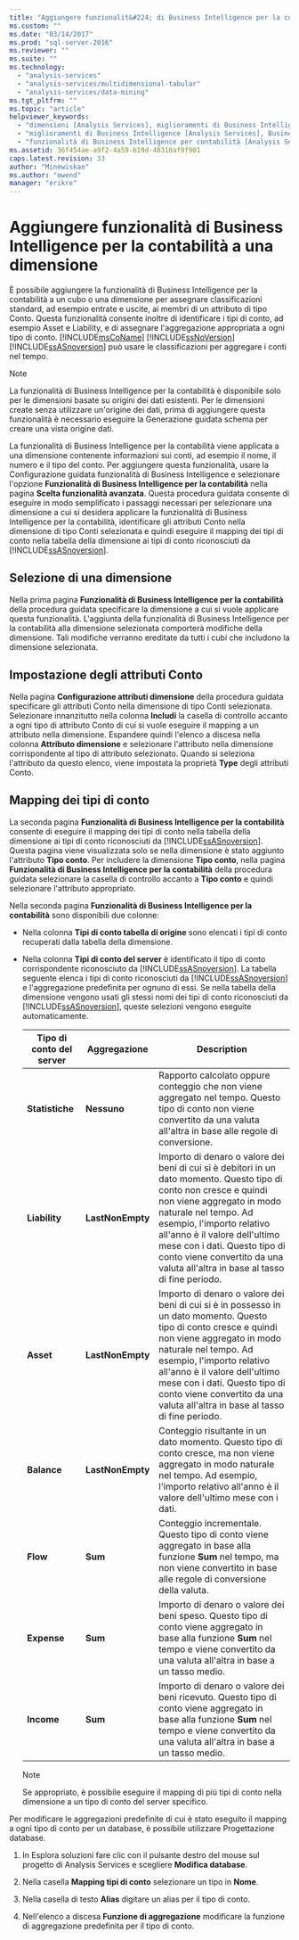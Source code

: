 ```yaml
---
title: "Aggiungere funzionalit&#224; di Business Intelligence per la contabilit&#224; a una dimensione | Microsoft Docs"
ms.custom: ""
ms.date: "03/14/2017"
ms.prod: "sql-server-2016"
ms.reviewer: ""
ms.suite: ""
ms.technology: 
  - "analysis-services"
  - "analysis-services/multidimensional-tabular"
  - "analysis-services/data-mining"
ms.tgt_pltfrm: ""
ms.topic: "article"
helpviewer_keywords: 
  - "dimensioni [Analysis Services], miglioramenti di Business Intelligence"
  - "miglioramenti di Business Intelligence [Analysis Services], Business Intelligence per la contabilità"
  - "funzionalità di Business Intelligence per contabilità [Analysis Services]"
ms.assetid: 36f454ae-a9f2-4a59-b19d-40310af9f901
caps.latest.revision: 33
author: "Minewiskan"
ms.author: "owend"
manager: "erikre"
---
```

# Aggiungere funzionalit&#224; di Business Intelligence per la contabilit&#224; a una dimensione
  È possibile aggiungere la funzionalità di Business Intelligence per la contabilità a un cubo o una dimensione per assegnare classificazioni standard, ad esempio entrate e uscite, ai membri di un attributo di tipo Conto. Questa funzionalità consente inoltre di identificare i tipi di conto, ad esempio Asset e Liability, e di assegnare l'aggregazione appropriata a ogni tipo di conto. [!INCLUDE[msCoName](../../includes/msconame-md.md)] [!INCLUDE[ssNoVersion](../../includes/ssnoversion-md.md)] [!INCLUDE[ssASnoversion](../../includes/ssasnoversion-md.md)] può usare le classificazioni per aggregare i conti nel tempo.  
  
> [!NOTE]  
>  La funzionalità di Business Intelligence per la contabilità è disponibile solo per le dimensioni basate su origini dei dati esistenti. Per le dimensioni create senza utilizzare un'origine dei dati, prima di aggiungere questa funzionalità è necessario eseguire la Generazione guidata schema per creare una vista origine dati.  
  
 La funzionalità di Business Intelligence per la contabilità viene applicata a una dimensione contenente informazioni sui conti, ad esempio il nome, il numero e il tipo del conto. Per aggiungere questa funzionalità, usare la Configurazione guidata funzionalità di Business Intelligence e selezionare l'opzione **Funzionalità di Business Intelligence per la contabilità** nella pagina **Scelta funzionalità avanzata**. Questa procedura guidata consente di eseguire in modo semplificato i passaggi necessari per selezionare una dimensione a cui si desidera applicare la funzionalità di Business Intelligence per la contabilità, identificare gli attributi Conto nella dimensione di tipo Conti selezionata e quindi eseguire il mapping dei tipi di conto nella tabella della dimensione ai tipi di conto riconosciuti da [!INCLUDE[ssASnoversion](../../includes/ssasnoversion-md.md)].  
  
## Selezione di una dimensione  
 Nella prima pagina **Funzionalità di Business Intelligence per la contabilità** della procedura guidata specificare la dimensione a cui si vuole applicare questa funzionalità. L'aggiunta della funzionalità di Business Intelligence per la contabilità alla dimensione selezionata comporterà modifiche della dimensione. Tali modifiche verranno ereditate da tutti i cubi che includono la dimensione selezionata.  
  
## Impostazione degli attributi Conto  
 Nella pagina **Configurazione attributi dimensione** della procedura guidata specificare gli attributi Conto nella dimensione di tipo Conti selezionata. Selezionare innanzitutto nella colonna **Includi** la casella di controllo accanto a ogni tipo di attributo Conto di cui si vuole eseguire il mapping a un attributo nella dimensione. Espandere quindi l'elenco a discesa nella colonna **Attributo dimensione** e selezionare l'attributo nella dimensione corrispondente al tipo di attributo selezionato. Quando si seleziona l'attributo da questo elenco, viene impostata la proprietà **Type** degli attributi Conto.  
  
## Mapping dei tipi di conto  
 La seconda pagina **Funzionalità di Business Intelligence per la contabilità** consente di eseguire il mapping dei tipi di conto nella tabella della dimensione ai tipi di conto riconosciuti da [!INCLUDE[ssASnoversion](../../includes/ssasnoversion-md.md)]. Questa pagina viene visualizzata solo se nella dimensione è stato aggiunto l'attributo **Tipo conto**. Per includere la dimensione **Tipo conto**, nella pagina **Funzionalità di Business Intelligence per la contabilità** della procedura guidata selezionare la casella di controllo accanto a **Tipo conto** e quindi selezionare l'attributo appropriato.  
  
 Nella seconda pagina **Funzionalità di Business Intelligence per la contabilità** sono disponibili due colonne:  
  
-   Nella colonna **Tipi di conto tabella di origine** sono elencati i tipi di conto recuperati dalla tabella della dimensione.  
  
-   Nella colonna **Tipi di conto del server** è identificato il tipo di conto corrispondente riconosciuto da [!INCLUDE[ssASnoversion](../../includes/ssasnoversion-md.md)]. La tabella seguente elenca i tipi di conto riconosciuti da [!INCLUDE[ssASnoversion](../../includes/ssasnoversion-md.md)] e l'aggregazione predefinita per ognuno di essi. Se nella tabella della dimensione vengono usati gli stessi nomi dei tipi di conto riconosciuti da [!INCLUDE[ssASnoversion](../../includes/ssasnoversion-md.md)], queste selezioni vengono eseguite automaticamente.  
  
    |Tipo di conto del server|Aggregazione|Description|  
    |-------------------------|-----------------|-----------------|  
    |**Statistiche**|**Nessuno**|Rapporto calcolato oppure conteggio che non viene aggregato nel tempo. Questo tipo di conto non viene convertito da una valuta all'altra in base alle regole di conversione.|  
    |**Liability**|**LastNonEmpty**|Importo di denaro o valore dei beni di cui si è debitori in un dato momento. Questo tipo di conto non cresce e quindi non viene aggregato in modo naturale nel tempo. Ad esempio, l'importo relativo all'anno è il valore dell'ultimo mese con i dati. Questo tipo di conto viene convertito da una valuta all'altra in base al tasso di fine periodo.|  
    |**Asset**|**LastNonEmpty**|Importo di denaro o valore dei beni di cui si è in possesso in un dato momento. Questo tipo di conto cresce e quindi non viene aggregato in modo naturale nel tempo. Ad esempio, l'importo relativo all'anno è il valore dell'ultimo mese con i dati. Questo tipo di conto viene convertito da una valuta all'altra in base al tasso di fine periodo.|  
    |**Balance**|**LastNonEmpty**|Conteggio risultante in un dato momento. Questo tipo di conto cresce, ma non viene aggregato in modo naturale nel tempo. Ad esempio, l'importo relativo all'anno è il valore dell'ultimo mese con i dati.|  
    |**Flow**|**Sum**|Conteggio incrementale. Questo tipo di conto viene aggregato in base alla funzione **Sum** nel tempo, ma non viene convertito in base alle regole di conversione della valuta.|  
    |**Expense**|**Sum**|Importo di denaro o valore dei beni speso. Questo tipo di conto viene aggregato in base alla funzione **Sum** nel tempo e viene convertito da una valuta all'altra in base a un tasso medio.|  
    |**Income**|**Sum**|Importo di denaro o valore dei beni ricevuto. Questo tipo di conto viene aggregato in base alla funzione **Sum** nel tempo e viene convertito da una valuta all'altra in base a un tasso medio.|  
  
    > [!NOTE]  
    >  Se appropriato, è possibile eseguire il mapping di più tipi di conto nella dimensione a un tipo di conto del server specifico.  
  
 Per modificare le aggregazioni predefinite di cui è stato eseguito il mapping a ogni tipo di conto per un database, è possibile utilizzare Progettazione database.  
  
1.  In Esplora soluzioni fare clic con il pulsante destro del mouse sul progetto di Analysis Services e scegliere **Modifica database**.  
  
2.  Nella casella **Mapping tipi di conto** selezionare un tipo in **Nome**.  
  
3.  Nella casella di testo **Alias** digitare un alias per il tipo di conto.  
  
4.  Nell'elenco a discesa **Funzione di aggregazione** modificare la funzione di aggregazione predefinita per il tipo di conto.  
  
  